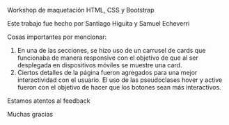 Workshop de maquetación HTML, CSS y Bootstrap

Este trabajo fue hecho por Santiago Higuita y Samuel Echeverri

Cosas importantes por mencionar:
1. En una de las secciones, se hizo uso de un carrusel de cards que funcionaba de manera responsive con el objetivo de que al ser desplegada en dispositivos móviles se muestre una card. 
2. Ciertos detalles de la página fueron agregados para una mejor interactividad con el usuario. El uso de las pseudoclases hover y active fueron con el objetivo de hacer que los botones sean más interactivos.

Estamos atentos al feedback

Muchas gracias
